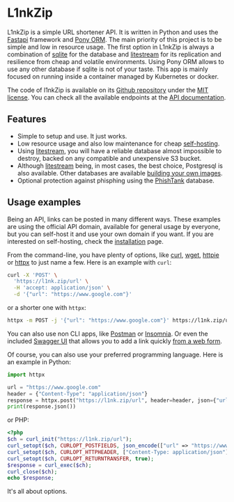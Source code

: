 # L1nkZip

L1nkZip is a simple URL shortener API. It is written in Python and uses the [Fastapi][FastApi] framework and [Pony ORM][PonyORM]. The main priority of this project is to be simple and low in resource usage. The first option in L1nkZip is always a combination of [sqlite](https://www.sqlite.org) for the database and [litestream][litestream] for its replication and resilience from cheap and volatile environments. Using Pony ORM allows to use any other database if sqlite is not of your taste. This app is mainly focused on running inside a container managed by Kubernetes or docker.

The code of l1nkZip is available on its [Github repository][Github repository] under the [MIT license](https://spdx.org/licenses/MIT.html). You can check all the available endpoints at the [API documentation][Swagger UI].

## Features

* Simple to setup and use. It just works.
* Low resource usage and also low maintenance for cheap [self-hosting](/install).
* Using [litestream][litestream], you will have a reliable database almost impossible to destroy, backed on any compatible and unexpensive S3 bucket.
* Although [litestream][litestream] being, in most cases, the best choice, Postgresql is also available. Other databases are available [building your own images](/install/#requirements).
* Optional protection against phisphing using the [PhishTank][PhishTank] database.

## Usage examples

Being an API, links can be posted in many different ways. These examples are using the official API domain, available for general usage by everyone, but you can self-host it and use your own domain if you want. If you are interested on self-hosting, check the [installation](/install) page.

From the command-line, you have plenty of options, like [curl](https://curl.se), [wget](https://www.gnu.org/software/wget/), [httpie](https://httpie.io) or [httpx](https://www.python-httpx.org) to just name a few. Here is an example with `curl`:

```bash
curl -X 'POST' \
  'https://l1nk.zip/url' \
  -H 'accept: application/json' \
  -d '{"url": "https://www.google.com"}'
```

or a shorter one with `httpx`:

```bash
httpx -m POST -j '{"url": "https://www.google.com"}' https://l1nk.zip/url
```

You can also use non CLI apps, like [Postman](https://www.postman.com) or [Insomnia](https://insomnia.rest). Or even the included [Swagger UI][Swagger UI] that allows you to add a link quickly [from a web form](https://l1nk.zip/docs#/urls/create_url_url_post).

Of course, you can also use your preferred programming language. Here is an example in Python:

```python
import httpx

url = "https://www.google.com"
header = {"Content-Type": "application/json"}
response = httpx.post("https://l1nk.zip/url", header=header, json={"url": url})
print(response.json())
```

or PHP:

```php
<?php
$ch = curl_init("https://l1nk.zip/url");
curl_setopt($ch, CURLOPT_POSTFIELDS, json_encode(["url" => "https://www.google.com"]));
curl_setopt($ch, CURLOPT_HTTPHEADER, ["Content-Type: application/json"]);
curl_setopt($ch, CURLOPT_RETURNTRANSFER, true);
$response = curl_exec($ch);
curl_close($ch);
echo $response;
```

It's all about options.

[FastApi]: https://fastapi.tiangolo.com
[PonyORM]: https://ponyorm.org
[PhishTank]: https://phishtank.org
[Swagger UI]: https://l1nk.zip/docs
[litestream]: https://litestream.io
[Github repository]: https://dorogoy.github.io/l1nkZip
